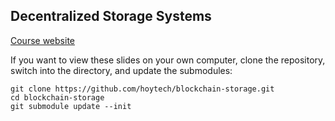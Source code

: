## Decentralized Storage Systems

[Course website](https://hoytech.github.io/blockchain-storage/)

If you want to view these slides on your own computer, clone the repository, switch into the directory, and update the submodules:

    git clone https://github.com/hoytech/blockchain-storage.git
    cd blockchain-storage
    git submodule update --init
